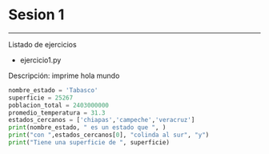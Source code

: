 # Sesion 1

---
Listado de ejercicios

* ejercicio1.py

Descripción: imprime hola mundo

```python
nombre_estado = 'Tabasco'
superficie = 25267
poblacion_total = 2403000000
promedio_temperatura = 31.3
estados_cercanos = ['chiapas','campeche','veracruz']
print(nombre_estado, " es un estado que ", )
print("con ",estados_cercanos[0], "colinda al sur", "y")
print("Tiene una superficie de ", superficie)
```



